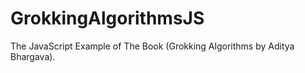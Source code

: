 # GrokkingAlgorithmsJS
The JavaScript Example of The Book (Grokking Algorithms by Aditya Bhargava).
